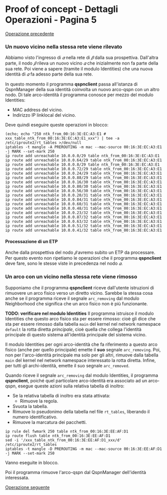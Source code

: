 # Proof of concept - Dettagli Operazioni - Pagina 5

[Operazione precedente](DettagliOperazioni4.md)

### <a name="Nuovo_vicino_stessa_rete"></a> Un nuovo vicino nella stessa rete viene rilevato

Abbiamo visto l'ingresso di *𝛼* nella rete di *𝛽* dalla sua prospettiva. Dall'altra parte,
il nodo *𝛽* rileva un nuovo vicino *𝛼* che inizialmente non fa parte della sua rete. Poi viene
a sapere (tramite il modulo Identities) che una nuova identità di *𝛼* fa adesso parte della
sua rete.

In questo momento il programma **qspnclient** passa all'istanza di QspnManager della sua identità
coinvolta un nuovo arco-qspn con un altro nodo. Di tale arco-identità il programma conosce per
mezzo del modulo Identities:

*   MAC address del vicino.
*   Indirizzo IP linklocal del vicino.

Deve quindi eseguire queste operazioni in blocco:

```
(echo; echo "250 ntk_from_00:16:3E:EC:A3:E1 # xxx_table_ntk_from_00:16:3E:EC:A3:E1_xxx") | tee -a /etc/iproute2/rt_tables >/dev/null
iptables -t mangle -A PREROUTING -m mac --mac-source 00:16:3E:EC:A3:E1 -j MARK --set-mark 250
ip route add unreachable 10.0.0.0/29 table ntk_from_00:16:3E:EC:A3:E1
ip route add unreachable 10.0.0.64/29 table ntk_from_00:16:3E:EC:A3:E1
ip route add unreachable 10.0.0.8/29 table ntk_from_00:16:3E:EC:A3:E1
ip route add unreachable 10.0.0.72/29 table ntk_from_00:16:3E:EC:A3:E1
ip route add unreachable 10.0.0.24/29 table ntk_from_00:16:3E:EC:A3:E1
ip route add unreachable 10.0.0.88/29 table ntk_from_00:16:3E:EC:A3:E1
ip route add unreachable 10.0.0.16/30 table ntk_from_00:16:3E:EC:A3:E1
ip route add unreachable 10.0.0.80/30 table ntk_from_00:16:3E:EC:A3:E1
ip route add unreachable 10.0.0.56/30 table ntk_from_00:16:3E:EC:A3:E1
ip route add unreachable 10.0.0.20/31 table ntk_from_00:16:3E:EC:A3:E1
ip route add unreachable 10.0.0.84/31 table ntk_from_00:16:3E:EC:A3:E1
ip route add unreachable 10.0.0.60/31 table ntk_from_00:16:3E:EC:A3:E1
ip route add unreachable 10.0.0.48/31 table ntk_from_00:16:3E:EC:A3:E1
ip route add unreachable 10.0.0.23/32 table ntk_from_00:16:3E:EC:A3:E1
ip route add unreachable 10.0.0.87/32 table ntk_from_00:16:3E:EC:A3:E1
ip route add unreachable 10.0.0.63/32 table ntk_from_00:16:3E:EC:A3:E1
ip route add unreachable 10.0.0.51/32 table ntk_from_00:16:3E:EC:A3:E1
ip route add unreachable 10.0.0.41/32 table ntk_from_00:16:3E:EC:A3:E1
```

#### Processazione di un ETP

Anche dalla prospettiva del nodo *𝛽* avremo subito un ETP da processare. Per questo evento
non ripetiamo le operazioni che il programma **qspnclient** deve fare, sono le stesse viste
in precedenza nel nodo *𝛼*.

### <a name="Rimosso_vicino_stessa_rete"></a> Un arco con un vicino nella stessa rete viene rimosso

Supponiamo che il programma **qspnclient** riceve dall'utente istruzioni di rimuovere un arco fisico
verso un diretto vicino. Sarebbe la stessa cosa anche se il programma riceve il segnale `arc_removing`
dal modulo Neighborhood che significa che un arco fisico non è più funzionante.

**TODO: verificare nel modulo Identities** Il programma istruisce il modulo Identities che questo arco fisico sta per essere rimosso:
cioè gli dice che sta per essere rimosso dalla tabella `main` del kernel nel network namespace `default` la rotta diretta *principale*,
cioè quella che collega l'identità principale di questo sistema all'identità principale del sistema vicino.

Il modulo Identities per ogni arco-identità che fa riferimento a questo arco fisico (anche per quello principale)
emette il **suo** segnale `arc_removing`. Poi, non per l'arco-identità principale ma solo per gli altri,
rimuove dalla tabella `main` del kernel nel network namespace interessato la rotta diretta. Infine, per tutti gli
archi-identità, emette il suo segnale `arc_removed`.

Quando riceve il segnale `arc_removing` dal modulo Identities, il programma **qspnclient**, poiché quel
particolare arco-identità era associato ad un arco-qspn, esegue queste azioni sulla relativa tabella di
inoltro:

*   Se la relativa tabella di inoltro era stata attivata:
    *   Rimuove la regola.
*   Svuota la tabella.
*   Rimuove lo pseudonimo della tabella nel file `rt_tables`, liberando il numero identificativo.
*   Rimuove la marcatura dei pacchetti.

```
ip rule del fwmark 250 table ntk_from_00:16:3E:EE:AF:D1
ip route flush table ntk_from_00:16:3E:EE:AF:D1
sed -i '/xxx_table_ntk_from_00:16:3E:EE:AF:D1_xxx/d' /etc/iproute2/rt_tables
iptables -t mangle -D PREROUTING -m mac --mac-source 00:16:3E:EE:AF:D1 -j MARK --set-mark 250
```

Vanno eseguite in blocco.

Poi il programma rimuove l'arco-qspn dal QspnManager dell'identità interessata.

[Operazione seguente](DettagliOperazioni6.md)
